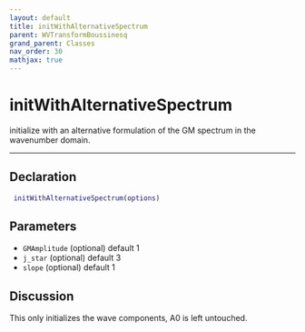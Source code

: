 ```yaml
---
layout: default
title: initWithAlternativeSpectrum
parent: WVTransformBoussinesq
grand_parent: Classes
nav_order: 30
mathjax: true
---
```


#  initWithAlternativeSpectrum

initialize with an alternative formulation of the GM spectrum in the wavenumber domain.


---

## Declaration
```matlab
 initWithAlternativeSpectrum(options)
```
## Parameters
+ `GMAmplitude`  (optional) default 1
+ `j_star`  (optional) default 3
+ `slope`  (optional) default 1

## Discussion

  This only initializes the wave components, A0 is left untouched.
 
          
